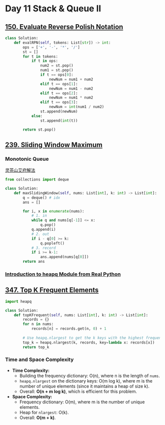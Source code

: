 # Day 11 Stack & Queue II

## [150. Evaluate Reverse Polish Notation](https://leetcode.com/problems/evaluate-reverse-polish-notation/)
```python
class Solution:
    def evalRPN(self, tokens: List[str]) -> int:
        ops = ['+', '-', '*', '/']
        st = []
        for t in tokens:
            if t in ops:
                num2 = st.pop()
                num1 = st.pop()
                if t == ops[0]:
                    newNum = num1 + num2
                elif t == ops[1]:
                    newNum = num1 - num2
                elif t == ops[2]:
                    newNum = num1 * num2
                elif t == ops[3]:
                    newNum = int(num1 / num2)
                st.append(newNum)
            else:
                st.append(int(t))

        return st.pop()
```

## [239. Sliding Window Maximum](https://leetcode.com/problems/sliding-window-maximum/)
### Monotonic Queue
[灵茶山艾府解法](https://www.bilibili.com/video/BV1bM411X72E?spm_id_from=333.788.videopod.sections&vd_source=e492103ac776ad055e020b9f09bc74ac)

```python
from collections import deque

class Solution:
    def maxSlidingWindow(self, nums: List[int], k: int) -> List[int]:
        q = deque() # idx
        ans = []

        for i, x in enumerate(nums):
            # 1. in
            while q and nums[q[-1]] <= x:
                q.pop()
            q.append(i)
            # 2. out
            if i - q[0] >= k:
                q.popleft()
            # 3. record
            if i >= k-1:
                ans.append(nums[q[0]])
        return ans
```

### [Introduction to heapq Module from Real Python](https://realpython.com/python-heapq-module/)
## [347. Top K Frequent Elements](https://leetcode.com/problems/top-k-frequent-elements/)
```python
import heapq

class Solution:
    def topKFrequent(self, nums: List[int], k: int) -> List[int]:
        records = {}
        for n in nums:
            records[n] = records.get(n, 0) + 1
        
        # Use heapq.nlargest to get the k keys with the highest frequency
        top_k = heapq.nlargest(k, records, key=lambda x: records[x])
        return top_k
```
### Time and Space Complexity

- **Time Complexity:**
    - Building the frequency dictionary: O(n), where n is the length of `nums`.
    - `heapq.nlargest` on the dictionary keys: O(m log k), where m is the number of unique elements (since it maintains a heap of size k).
    - Overall: **O(n + m log k)**, which is efficient for this problem.
- **Space Complexity:**
    - Frequency dictionary: O(m), where m is the number of unique elements.
    - Heap for `nlargest`: O(k).
    - Overall: **O(m + k)**.
